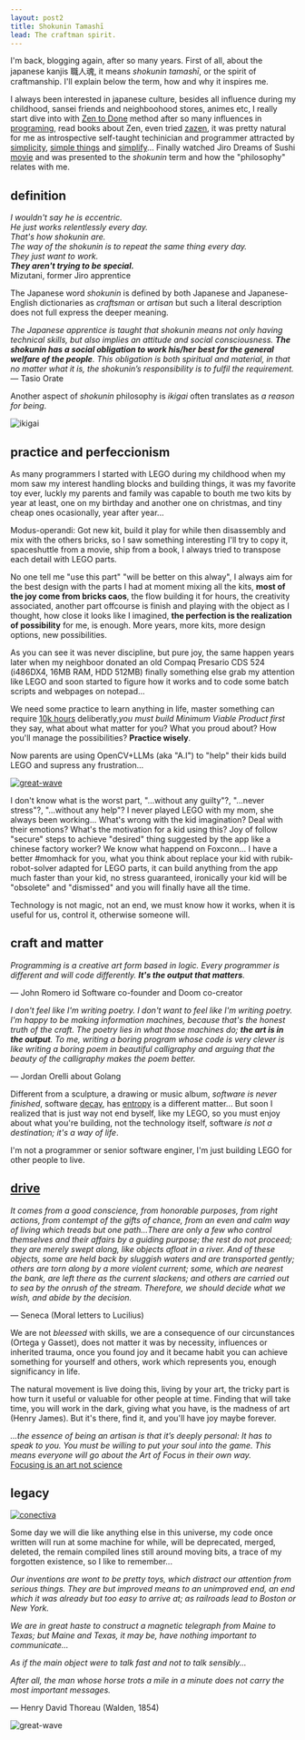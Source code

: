 ```yaml
---
layout: post2
title: Shokunin Tamashī
lead: The craftman spirit.
---
```


I'm back, blogging again, after so many years. First of all, about the japanese kanjis 職人魂, it means _shokunin tamashī_, or the spirit of craftmanship. I'll explain below the term, how and why it inspires me.

I always been interested in japanese culture, besides all influence during my childhood, sansei friends and neighboohood stores, animes etc, I really start dive into with [Zen to Done](https://zenhabits.net/zen-to-done-ztd-the-ultimate-simple-productivity-system/) method after so many influences in [programing](https://www.zenprogrammer.org/en/10-rules-of-a-zen-programmer.html),
read books about Zen, even tried [zazen](https://en.wikipedia.org/wiki/Zazen), it was pretty natural for me as introspective self-taught techinician and programmer attracted by [simplicity](http://www.extremeprogramming.org/rules/simple.html), [simple things](http://lawsofsimplicity.com/) and [simplify](https://www.goodreads.com/quotes/897002-our-life-is-frittered-away-by-detail-simplicity-simplicity-simplicity-i)...
Finally watched Jiro Dreams of Sushi [movie](https://www.imdb.com/title/tt1772925/) and was presented to the _shokunin_ term and how the "philosophy" relates with me.


## definition

_I wouldn't say he is eccentric._<br>
_He just works relentlessly every day._<br>
_That's how shokunin are._<br>
_The way of the shokunin is to repeat the same thing every day._<br>
_They just want to work._<br>
_**They aren't trying to be special.**_<br>
Mizutani, former Jiro apprentice

The Japanese word _shokunin_ is defined by both Japanese and Japanese-English dictionaries as _craftsman_ or _artisan_ but such a literal description
does not full express the deeper meaning.

_The Japanese apprentice is taught that shokunin means not only having technical skills, but also implies an attitude and social consciousness. **The shokunin has a social obligation to work his/her best for the general welfare of the people**. This obligation is both spiritual and material, in that no matter what it is, the shokunin’s responsibility is to fulfil the requirement._<br>
— Tasio Orate

Another aspect of _shokunin_ philosophy is _ikigai_ often translates as _a reason for being_.

![ikigai](/assets/files/ikigai.webp)


## practice and perfeccionism

As many programmers I started with LEGO during my childhood when my mom saw my interest handling blocks and building things,
it was my favorite toy ever, luckly my parents and family was capable to bouth me two kits by year at least, one on my birthday and another one
on christmas, and tiny cheap ones ocasionally, year after year...

Modus-operandi: Got new kit, build it play for while then disassembly and mix with the others bricks, so I saw something interesting I'll try to copy it, spaceshuttle
from a movie, ship from a book, I always tried to transpose each detail with LEGO parts.

No one tell me "use this part" "will be better on this alway", I always aim
for the best design with the parts I had at moment mixing all the kits, **most of the joy come from bricks caos**, the flow building it for hours, the creativity associated,
another part offcourse is finish and playing with the object as I thought, how close it looks like I imagined, **the perfection is the realization of possibility** for
me, is enough. More years, more kits, more design options, new possibilities.

As you can see it was never discipline, but pure joy, the same happen years later when my neighboor donated an old Compaq Presario CDS 524 (i486DX4, 16MB RAM, HDD 512MB)
finally something else grab my attention like LEGO and soon started to figure how it works and to code some batch scripts and webpages on notepad...

We need some practice to learn anything in life, master something can require [10k hours](https://en.wikipedia.org/wiki/Outliers_(book)) deliberatly,_you must build Minimum
Viable Product first_ they say, what about what matter for you? What you proud about? How you'll manage the possibilities? **Practice wisely**.

Now parents are using OpenCV+LLMs (aka "A.I") to "help" their kids build LEGO and supress any frustration...

[![great-wave](/assets/files/brickit.png)](https://www.instagram.com/labelessnutrition/reel/C9pUZfEuEoK/)

I don't know what is the worst part, "...without any guilty"?, "...never stress"?, "...without any help"? I never played LEGO with my mom, she always been working...
What's wrong with the kid imagination? Deal with their emotions? What's the motivation for a kid using this? Joy of follow "secure" steps to achieve "desired" thing suggested
by the app like a chinese factory worker? We know what happend on Foxconn... I have a better #momhack for you, what you think about replace your kid with rubik-robot-solver
adapted for LEGO parts, it can build anything from the app much faster than your kid, no stress guaranteed, ironically your kid will be "obsolete" and "dismissed" and  you will finally have all the time.

Technology is not magic, not an end, we must know how it works, when it is useful for us, control it, otherwise someone will.

## craft and matter

_Programming is a creative art form based in logic. Every programmer is different and will code differently. **It's the output that matters**._

— John Romero id Software co-founder and Doom co-creator

_I don't feel like I'm writing poetry. I don't want to feel like I'm writing poetry. I'm happy to be making information machines, because that's the honest truth of the craft. The poetry lies in what those machines do; **the art is in the output**. To me, writing a boring program whose code is very clever is like writing a boring poem in beautiful calligraphy and arguing that the beauty of the calligraphy makes the poem better._

— Jordan Orelli about Golang

Different from a sculpture, a drawing or music album, _software is never finished_, software [decay](https://en.wikipedia.org/wiki/Software_rot), has [entropy](https://www.amazon.com/Pragmatic-Programmer-Journeyman-Master/dp/020161622X) is a different matter... But soon I realized that is just way not end byself, like my LEGO, so you must enjoy about what you're building, not the technology itself, software _is not a destination; it's a way of life_.

I'm not a programmer or senior software enginer, I'm just building LEGO for other people to live.

## [drive](https://www.goodreads.com/book/show/6452796-drive)

_It comes from a good conscience, from honorable purposes, from right actions, from contempt of the gifts of chance, from an even and calm way of living which treads but one path…There are only a few who control themselves and their affairs by a guiding purpose; the rest do not proceed; they are merely swept along, like objects afloat in a river. And of these objects, some are held back by sluggish waters and are transported gently; others are torn along by a more violent current; some, which are nearest the bank, are left there as the current slackens; and others are carried out to sea by the onrush of the stream. Therefore, we should decide what we wish, and abide by the decision._

 — Seneca (Moral letters to Lucilius)

We are not _bleessed_ with skills, we are a consequence of our circunstances (Ortega y Gasset), does not matter it was by necessity, influences or inherited trauma, once you found joy and it became habit you can achieve something for yourself and others, work which represents you, enough significancy in life.

The natural movement is live doing this, living by your art, the tricky part is how turn it useful or valuable for other people at time. Finding that will take time, you will work in the dark, giving what you have, is the madness of art (Henry James). But it's there, find it, and you'll have joy maybe forever.

_...the essence of being an artisan is that it’s deeply personal: It has to speak to you. You must be willing to put your soul into the game. This means everyone will go about the Art of Focus in their own way._<br>[Focusing is an art not science](https://web.archive.org/web/20230120001146/https://fs.blog/focusing-art-not-science/)

## legacy

[![conectiva](/assets/files/Fm2ct3DWAAEu3L3.jpg)](https://distrowatch.com/table.php?distribution=conectiva)

Some day we will die like anything else in this universe, my code once written will run at some machine for while,
will be deprecated, merged, deleted, the remain compiled lines still around moving bits, a trace of my forgotten existence, so I like to remember...

_Our inventions are wont to be pretty toys, which distract our attention from serious things. They are but improved means to an unimproved end, an end which it was already but too easy to arrive at; as railroads lead to Boston or New York._

_We are in great haste to construct a magnetic telegraph from Maine to Texas; but Maine and Texas, it may be, have nothing important to communicate..._

_As if the main object were to talk fast and not to talk sensibly..._

_After all, the man whose horse trots a mile in a minute does not carry the most important messages._

 — Henry David Thoreau (Walden, 1854)

![great-wave](/assets/files/great-wave.webp)

